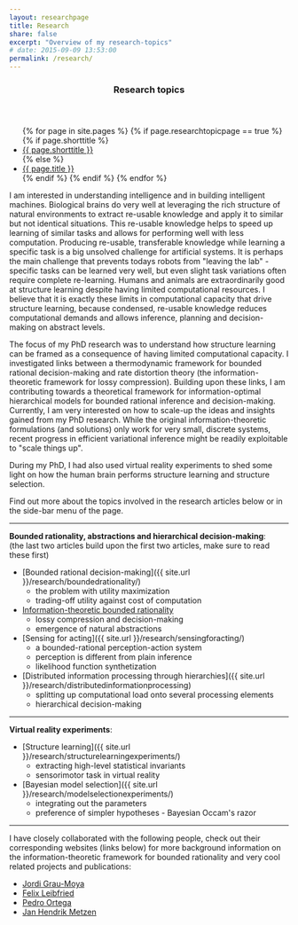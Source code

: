 ```yaml
---
layout: researchpage
title: Research
share: false
excerpt: "Overview of my research-topics"
# date: 2015-09-09 13:53:00
permalink: /research/
---
```


<section id="table-of-contents" class="toc">
  <header>
    <h3><i class="fa fa-fw fa-flask"></i> Research topics</h3>
  </header>
  <div id="drawer" markdown="0">
    <ul>
      {% for page in site.pages %}
        {% if page.researchtopicpage == true %}
          {% if page.shorttitle %}
            <li><a href="{{ site.url }}{{ page.url }}"><i class="fa fa-fw fa-caret-right"></i> {{ page.shorttitle }}</a></li>
          {% else %}
            <li><a href="{{ site.url }}{{ page.url }}"><i class="fa fa-fw fa-caret-right"></i> {{ page.title }}</a></li>
          {% endif %}
        {% endif %}
      {% endfor %}
    </ul>
  </div>
</section><!-- /#table-of-contents -->

I am interested in understanding intelligence and in building intelligent machines. Biological brains do very well at leveraging the rich structure of natural environments to extract re-usable knowledge and apply it to similar but not identical situations. This re-usable knowledge helps to speed up learning of similar tasks and allows for performing well with less computation. Producing re-usable, transferable knowledge while learning a specific task is a big unsolved challenge for artificial systems. It is perhaps the main challenge that prevents todays robots from "leaving the lab" - specific tasks can be learned very well, but even slight task variations often require complete re-learning. Humans and animals are extraordinarily good at structure learning despite having limited computational resources. I believe that it is exactly these limits in computational capacity that drive structure learning, because condensed, re-usable knowledge reduces computational demands and allows inference, planning and decision-making on abstract levels.  

The focus of my PhD research was to understand how structure learning can be framed as a consequence of having limited computational capacity. I investigated links between a thermodynamic framework for bounded rational decision-making and rate distortion theory (the information-theoretic framework for lossy compression). Building upon these links, I am contributing towards a theoretical framework for information-optimal hierarchical models for bounded rational inference and decision-making. Currently, I am very interested on how to scale-up the ideas and insights gained from my PhD research. While the original information-theoretic formulations (and solutions) only work for very small, discrete systems, recent progress in efficient variational inference might be readily exploitable to "scale things up".  

During my PhD, I had also used virtual reality experiments to shed some light on how the human brain performs structure learning and structure selection. 

Find out more about the topics involved in the research articles below or in the side-bar menu of the page.

---

**Bounded rationality, abstractions and hierarchical decision-making**:  
(the last two articles build upon the first two articles, make sure to read these first)

* [Bounded rational decision-making]({{ site.url }}/research/boundedrationality/)
  *  the problem with utility maximization
  *  trading-off utility against cost of computation
* [Information-theoretic bounded rationality]({{site.url}}/research/naturalabstractions/)
  *  lossy compression and decision-making
  *  emergence of natural abstractions
* [Sensing for acting]({{ site.url }}/research/sensingforacting/)
  *  a bounded-rational perception-action system
  *  perception is different from plain inference
  *  likelihood function synthetization
* [Distributed information processing through hierarchies]({{ site.url }}/research/distributedinformationprocessing)
  *  splitting up computational load onto several processing elements
  *  hierarchical decision-making

---

**Virtual reality experiments**:

* [Structure learning]({{ site.url }}/research/structurelearningexperiments/)
  *  extracting high-level statistical invariants
  *  sensorimotor task in virtual reality
* [Bayesian model selection]({{ site.url }}/research/modelselectionexperiments/)
  *  integrating out the parameters
  *  preference of simpler hypotheses - Bayesian Occam's razor

---

I have closely collaborated with the following people, check out their corresponding websites (links below) for more background information on the information-theoretic framework for bounded rationality and very cool related projects and publications:

*  [Jordi Grau-Moya](http://graumoya.com/)
*  [Felix Leibfried](http://www.felixleibfried.com/)
*  [Pedro Ortega](http://www.adaptiveagents.org/)
*  [Jan Hendrik Metzen](https://jmetzen.github.io/)
